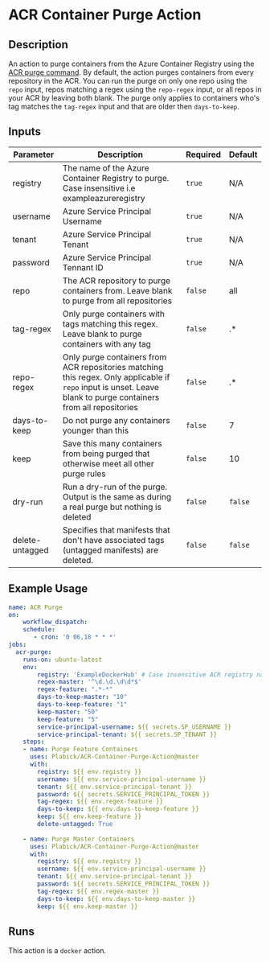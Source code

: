 # ACR Container Purge Action
## Description

An action to purge containers from the Azure Container Registry using the [ACR purge command](https://docs.microsoft.com/en-us/azure/container-registry/container-registry-auto-purge). By default, the action purges containers from every repository in the ACR. You can run the purge on only one repo using the `repo` input, repos matching a regex using the `repo-regex` input, or all repos in your ACR by leaving both blank. The purge only applies to containers who's tag matches the `tag-regex` input and that are older then `days-to-keep`.

## Inputs

| Parameter | Description | Required | Default |
| - | - | - | - |
| registry | The name of the Azure Container Registry to purge. Case insensitive i.e exampleazureregistry | `true` | N/A |
| username | Azure Service Principal Username | `true` | N/A |
| tenant | Azure Service Principal Tenant | `true` | N/A |
| password | Azure Service Principal Tennant ID | `true` | N/A |
| repo | The ACR repository to purge containers from. Leave blank to purge from all repositories | `false` | all |
| tag-regex | Only purge containers with tags matching this regex. Leave blank to purge containers with any tag | `false` | .* |
| repo-regex | Only purge containers from ACR repositories matching this regex. Only applicable if `repo` input is unset. Leave blank to purge containers from all repositories | `false` | .* |
| days-to-keep | Do not purge any containers younger than this | `false` | 7 |
| keep | Save this many containers from being purged that otherwise meet all other purge rules | `false` | 10 |
| dry-run | Run a dry-run of the purge. Output is the same as during a real purge but nothing is deleted | `false` | `false` |
| delete-untagged | Specifies that manifests that don't have associated tags (untagged manifests) are deleted. | `false` | `false` |


## Example Usage

```yaml
name: ACR Purge
on: 
    workflow_dispatch: 
    schedule:
       - cron: '0 06,18 * * *'
jobs:
  acr-purge:
    runs-on: ubuntu-latest
    env:
        registry: 'ExampleDockerHub' # Case insensitive ACR registry name
        regex-master: '^\d.\d.\d\d*$' 
        regex-feature: ".*-*"
        days-to-keep-master: "10"
        days-to-keep-feature: "1"
        keep-master: "50" 
        keep-feature: "5" 
        service-principal-username: ${{ secrets.SP_USERNAME }}
        service-principal-tenant: ${{ secrets.SP_TENANT }}
    steps:
    - name: Purge Feature Containers
      uses: Plabick/ACR-Container-Purge-Action@master
      with:
        registry: ${{ env.registry }}
        username: ${{ env.service-principal-username }}
        tenant: ${{ env.service-principal-tenant }}
        password: ${{ secrets.SERVICE_PRINCIPAL_TOKEN }}
        tag-regex: ${{ env.regex-feature }}
        days-to-keep: ${{ env.days-to-keep-feature }}
        keep: ${{ env.keep-feature }}
        delete-untagged: True
    
    - name: Purge Master Containers
      uses: Plabick/ACR-Container-Purge-Action@master
      with:
        registry: ${{ env.registry }}
        username: ${{ env.service-principal-username }}
        tenant: ${{ env.service-principal-tenant }}
        password: ${{ secrets.SERVICE_PRINCIPAL_TOKEN }}
        tag-regex: ${{ env.regex-master }}
        days-to-keep: ${{ env.days-to-keep-master }}
        keep: ${{ env.keep-master }}

```

## Runs

This action is a `docker` action.
